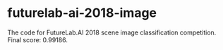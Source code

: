 # futurelab-ai-2018-image
The code for FutureLab.AI 2018 scene image classification competition. Final score: 0.99186.
